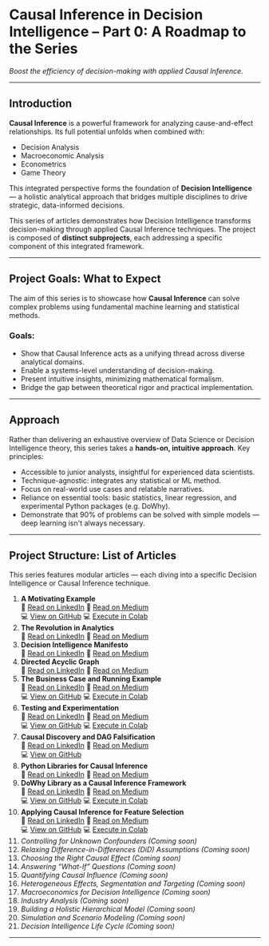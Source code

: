 # Causal Inference in Decision Intelligence – Part 0: A Roadmap to the Series

*Boost the efficiency of decision-making with applied Causal Inference.*

---

## Introduction

**Causal Inference** is a powerful framework for analyzing cause-and-effect relationships. Its full potential unfolds when combined with:

- Decision Analysis  
- Macroeconomic Analysis  
- Econometrics  
- Game Theory  

This integrated perspective forms the foundation of **Decision Intelligence** — a holistic analytical approach that bridges multiple disciplines to drive strategic, data-informed decisions.

This series of articles demonstrates how Decision Intelligence transforms decision-making through applied Causal Inference techniques. The project is composed of **distinct subprojects**, each addressing a specific component of this integrated framework.

---

## Project Goals: What to Expect

The aim of this series is to showcase how **Causal Inference** can solve complex problems using fundamental machine learning and statistical methods.

### Goals:
- Show that Causal Inference acts as a unifying thread across diverse analytical domains.  
- Enable a systems-level understanding of decision-making.  
- Present intuitive insights, minimizing mathematical formalism.  
- Bridge the gap between theoretical rigor and practical implementation.  

---

## Approach

Rather than delivering an exhaustive overview of Data Science or Decision Intelligence theory, this series takes a **hands-on, intuitive approach**. Key principles:

- Accessible to junior analysts, insightful for experienced data scientists.  
- Technique-agnostic: integrates any statistical or ML method.  
- Focus on real-world use cases and relatable narratives.  
- Reliance on essential tools: basic statistics, linear regression, and experimental Python packages (e.g. DoWhy).  
- Demonstrate that 90% of problems can be solved with simple models — deep learning isn't always necessary.  

---

## Project Structure: List of Articles

This series features modular articles — each diving into a specific Decision Intelligence or Causal Inference technique.

1. **A Motivating Example** <br> 📄 [Read on LinkedIn](https://www.linkedin.com/pulse/causal-inference-decision-intelligence-part-1-example-eugene-zinoviev-ehycc/) 📄 [Read on Medium](https://medium.com/@ievgen.zinoviev/causal-inference-in-decision-intelligence-part-1-a-motivating-example-be8bae1a10f3) <br> 💻 [View on GitHub](https://github.com/ezinoviev/causal-inference/blob/6b953aa8e8ffe0453eb3baa983942dfa961ac394/1.%20A%20Motivating%20Example.ipynb)  💻 [Execute in Colab](https://colab.research.google.com/drive/1YwhyWnVUAynNFk6u1YcIoimKIygUDa-H?usp=sharing) 
2. **The Revolution in Analytics** <br>
📄 [Read on LinkedIn](https://www.linkedin.com/pulse/causal-inference-decision-intelligence-part-2-eugene-zinoviev-wkbnc/) 📄 [Read on Medium](https://medium.com/@ievgen.zinoviev/causal-inference-in-decision-intelligence-part-2-the-revolution-in-analytics-9123d7e614fc)
3. **Decision Intelligence Manifesto** <br>
📄 [Read on LinkedIn](https://www.linkedin.com/pulse/causal-inference-decision-intelligence-part-3-eugene-zinoviev-ypcxc) 📄 [Read on Medium](https://medium.com/@ievgen.zinoviev/causal-inference-in-decision-intelligence-part-3-decision-intelligence-manifesto-7703b1297aaf)
4. **Directed Acyclic Graph** <br>
📄 [Read on LinkedIn](https://www.linkedin.com/pulse/causal-inference-decision-intelligence-part-4-acyclic-eugene-zinoviev-ekwtc) 📄 [Read on Medium](https://medium.com/@ievgen.zinoviev/causal-inference-in-decision-intelligence-part-4-directed-acyclic-graph-52235071e0fd)
5. **The Business Case and Running Example** <br>
📄 [Read on LinkedIn](https://www.linkedin.com/pulse/causal-inference-decision-intelligence-part-5-case-running-zinoviev-pdgbc) 📄 [Read on Medium](https://medium.com/@ievgen.zinoviev/causal-inference-in-decision-intelligence-part-5-the-business-case-and-running-example-7109210ee06c) <br> 💻 [View on GitHub](https://github.com/ezinoviev/causal-inference/blob/main/5.%20Running%20example.ipynb)  💻 [Execute in Colab](https://colab.research.google.com/drive/1amxAfNrWJoTzanh8jNRyWSZc590Y4cJH?usp=sharing) 
6. **Testing and Experimentation**  <br>
📄 [Read on LinkedIn](https://www.linkedin.com/pulse/causal-inference-decision-intelligence-part-6-testing-eugene-zinoviev-rqwvc) 📄 [Read on Medium](https://medium.com/@ievgen.zinoviev/causal-inference-in-decision-intelligence-part-6-testing-and-experimentation-3e1432649a32) <br> 💻 [View on GitHub](https://github.com/ezinoviev/causal-inference/blob/main/6.%20Testing%20and%20Experimentation.ipynb)  💻 [Execute in Colab](https://colab.research.google.com/drive/1j9aHdss6rjs_iAKP9J3vC5yliU_XNONw?usp=sharing) 
7. **Causal Discovery and DAG Falsification**  <br>
📄 [Read on LinkedIn](https://www.linkedin.com/pulse/causal-inference-decision-intelligence-part-7-dag-eugene-zinoviev-bnfqc) 📄 [Read on Medium](https://medium.com/@ievgen.zinoviev/causal-inference-in-decision-intelligence-part-7-causal-discovery-and-dag-falsification-c11cd964a3b5) <br> 💻 [View on GitHub](https://github.com/ezinoviev/causal-inference/blob/main/7.%20DAG%20discovery%20and%20falsification%20simplified.ipynb) 
8. **Python Libraries for Causal Inference**  <br>
📄 [Read on LinkedIn](https://www.linkedin.com/pulse/causal-inference-decision-intelligence-part-8-python-eugene-zinoviev-c570c) 📄 [Read on Medium](https://medium.com/@ievgen.zinoviev/causal-inference-in-decision-intelligence-part-8-python-libraries-for-causal-inference-a0b9ddf080f0)
9. **DoWhy Library as a Causal Inference Framework**  <br>
📄 [Read on LinkedIn](https://www.linkedin.com/pulse/causal-inference-decision-intelligence-part-9-dowhy-library-zinoviev-snd8c) 📄 [Read on Medium](https://medium.com/@ievgen.zinoviev/causal-inference-in-decision-intelligence-part-9-dowhy-library-as-a-causal-inference-framework-1f66c2bc4558) <br> 💻 [View on GitHub](https://github.com/ezinoviev/causal-inference/blob/main/9.%20DoWhy%20and%20GCM.ipynb)  💻 [Execute in Colab](https://colab.research.google.com/drive/1sUDc7uTta-XX6ToMoT2Ysem0d52rEcaO?usp=sharing)   
10. **Applying Causal Inference for Feature Selection**  <br>
📄 [Read on LinkedIn](https://www.linkedin.com/pulse/causal-inference-decision-intelligence-part-10-feature-zinoviev-naiqc) 📄 [Read on Medium](https://medium.com/@ievgen.zinoviev/causal-inference-in-decision-intelligence-part-10-applying-causal-inference-for-feature-49503d25bee2) <br> 💻 [View on GitHub](https://github.com/ezinoviev/causal-inference/blob/main/10.%20Applying%20causal%20inference%20for%20feature%20selection.ipynb)  💻 [Execute in Colab](https://colab.research.google.com/drive/14Gz9tZ7f605vEZSB98xgtFcaqBxHgYd0?usp=sharing)  
11. _Controlling for Unknown Confounders_ *(Coming soon)*  
12. _Relaxing Difference-in-Differences (DiD) Assumptions_ *(Coming soon)*  
13. _Choosing the Right Causal Effect_ *(Coming soon)*  
14. _Answering “What-If” Questions_ *(Coming soon)*  
15. _Quantifying Causal Influence_ *(Coming soon)*  
16. _Heterogeneous Effects, Segmentation and Targeting_ *(Coming soon)*  
17. _Macroeconomics for Decision Intelligence_ *(Coming soon)*   
18. _Industry Analysis_ *(Coming soon)* 
19. _Building a Holistic Hierarchical Model_  *(Coming soon)*  
20. _Simulation and Scenario Modeling_ *(Coming soon)*  
21. _Decision Intelligence Life Cycle_ *(Coming soon)* 

---

